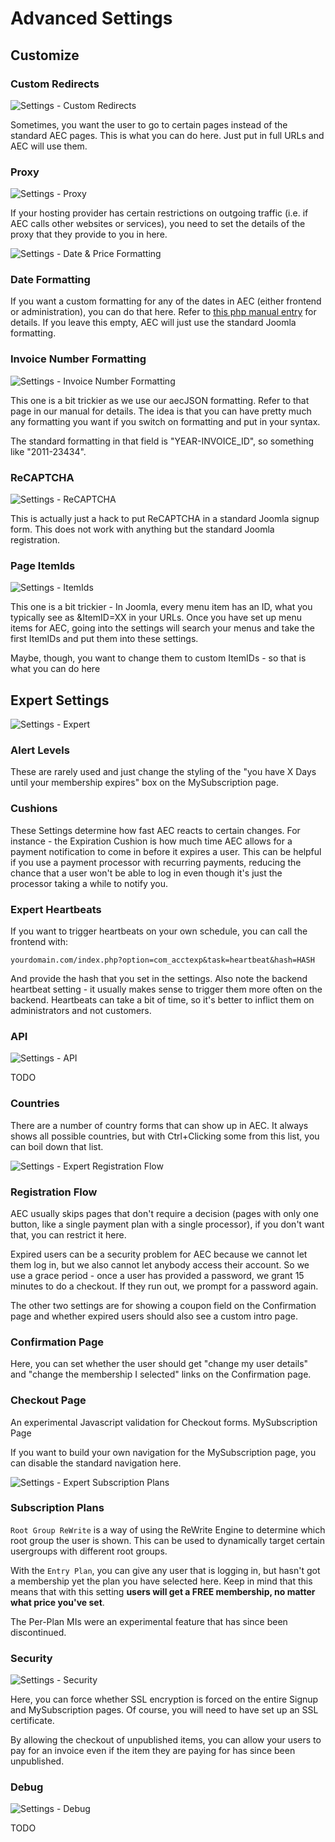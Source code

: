 # **Advanced** Settings

## Customize

### Custom Redirects

![Settings - Custom Redirects](../../img/settings-custom-redirect.png)

Sometimes, you want the user to go to certain pages instead of the standard AEC pages. This is what you can do here. Just put in full URLs and AEC will use them.

### Proxy

![Settings - Proxy](../../img/settings-proxy.png)

If your hosting provider has certain restrictions on outgoing traffic (i.e. if AEC calls other websites or services), you need to set the details of the proxy that they provide to you in here.

![Settings - Date & Price Formatting](../../img/settings-date-price-formatting.png)

### Date Formatting

If you want a custom formatting for any of the dates in AEC (either frontend or administration), you can do that here. Refer to [this php manual entry](http://php.net/manual/en/function.strftime.php) for details. If you leave this empty, AEC will just use the standard Joomla formatting.

### Invoice Number Formatting

![Settings - Invoice Number Formatting](../../img/settings-invoice-number-formatting.png)

This one is a bit trickier as we use our aecJSON formatting. Refer to that page in our manual for details. The idea is that you can have pretty much any formatting you want if you switch on formatting and put in your syntax.

The standard formatting in that field is "YEAR-INVOICE_ID", so something like "2011-23434".

### ReCAPTCHA

![Settings - ReCAPTCHA](../../img/settings-recaptcha.png)

This is actually just a hack to put ReCAPTCHA in a standard Joomla signup form. This does not work with anything but the standard Joomla registration.

### Page ItemIds

![Settings - ItemIds](../../img/settings-itemids.png)

This one is a bit trickier - In Joomla, every menu item has an ID, what you typically see as &ItemID=XX in your URLs. Once you have set up menu items for AEC, going into the settings will search your menus and take the first ItemIDs and put them into these settings.

Maybe, though, you want to change them to custom ItemIDs - so that is what you can do here

## Expert Settings

![Settings - Expert](../../img/settings-expert-system.png)

### Alert Levels

These are rarely used and just change the styling of the "you have X Days until your membership expires" box on the MySubscription page.

### Cushions

These Settings determine how fast AEC reacts to certain changes. For instance - the Expiration Cushion is how much time AEC allows for a payment notification to come in before it expires a user. This can be helpful if you use a payment processor with recurring payments, reducing the chance that a user won't be able to log in even though it's just the processor taking a while to notify you.

### Expert Heartbeats

If you want to trigger heartbeats on your own schedule, you can call the frontend with:

```
yourdomain.com/index.php?option=com_acctexp&task=heartbeat&hash=HASH
```

And provide the hash that you set in the settings. Also note the backend heartbeat setting - it usually makes sense to trigger them more often on the backend. Heartbeats can take a bit of time, so it's better to inflict them on administrators and not customers.

### API

![Settings - API](../../img/settings-api.png)

TODO

### Countries

There are a number of country forms that can show up in AEC. It always shows all possible countries, but with Ctrl+Clicking some from this list, you can boil down that list.

![Settings - Expert Registration Flow](../../img/settings-expert-registration-flow.png)

### Registration Flow

AEC usually skips pages that don't require a decision (pages with only one button, like a single payment plan with a single processor), if you don't want that, you can restrict it here.

Expired users can be a security problem for AEC because we cannot let them log in, but we also cannot let anybody access their account. So we use a grace period - once a user has provided a password, we grant 15 minutes to do a checkout. If they run out, we prompt for a password again.

The other two settings are for showing a coupon field on the Confirmation page and whether expired users should also see a custom intro page.

### Confirmation Page

Here, you can set whether the user should get "change my user details" and "change the membership I selected" links on the Confirmation page.

### Checkout Page

An experimental Javascript validation for Checkout forms.
MySubscription Page

If you want to build your own navigation for the MySubscription page, you can disable the standard navigation here.

![Settings - Expert Subscription Plans](../../img/settings-expert-subscription-plans.png)

### Subscription Plans

`Root Group ReWrite` is a way of using the ReWrite Engine to determine which root group the user is shown. This can be used to dynamically target certain usergroups with different root groups.

With the `Entry Plan`, you can give any user that is logging in, but hasn't got a membership yet the plan you have selected here. Keep in mind that this means that with this setting **users will get a FREE membership, no matter what price you've set**.

The Per-Plan MIs were an experimental feature that has since been discontinued.

### Security

![Settings - Security](../../img/settings-expert-security.png)

Here, you can force whether SSL encryption is forced on the entire Signup and MySubscription pages. Of course, you will need to have set up an SSL certificate.

By allowing the checkout of unpublished items, you can allow your users to pay for an invoice even if the item they are paying for has since been unpublished.

### Debug

![Settings - Debug](../../img/settings-expert-debug.png)

TODO
